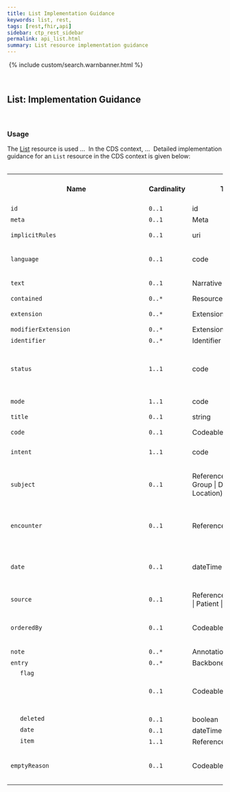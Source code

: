 ```yaml
---
title: List Implementation Guidance
keywords: list, rest,
tags: [rest,fhir,api]
sidebar: ctp_rest_sidebar
permalink: api_list.html
summary: List resource implementation guidance
---
```

​
{% include custom/search.warnbanner.html %}
<style>
td.sub{
    content: '';
    display: block;
    width: 285px;
    background-image: url(images/tbl_vjoin_end.png);
    background-repeat: no-repeat;
    background-position: 10px 10px;
    padding-left: 30px; 
}
</style>
​
## List: Implementation Guidance ##
​
### Usage ###
The [List](http://hl7.org/fhir/STU3/list.html) resource is used ...
​
In the CDS context, ...
​
Detailed implementation guidance for an `List` resource in the CDS context is given below:  
​
​
<table style="min-width:100%;width:100%">
<tr>
    <th style="width:10%;">Name</th>
    <th style="width:5%;">Cardinality</th>
    <th style="width:10%;">Type</th>
      <th style="width:38%;">FHIR Documentation</th>
   <th style="width:37%;">CDS Implementation Guidance</th>
</tr>
<tr>
  <td><code>id</code></td>
    <td><code>0..1</code></td>
    <td>id</td>
    <td>Logical id of this artifact</td>
	<td></td>
</tr>
<tr>
  <td><code>meta</code></td>
    <td><code>0..1</code></td>
    <td>Meta</td>
    <td>Metadata about the resource</td>
		<td></td>
</tr>
<tr>
  <td><code>implicitRules</code></td>
    <td><code>0..1</code></td>
    <td>uri</td>
    <td>A set of rules under which this content was created</td>
		<td></td>
</tr>
<tr>
  <td><code>language</code></td>
    <td><code>0..1</code></td>
    <td>code</td>
    <td>Language of the resource content. <br/>
    <a href="http://hl7.org/fhir/STU3/valueset-languages.html">Common Languages</a> (Extensible but limited to <a href="http://hl7.org/fhir/stu3/valueset-languages.html">All Languages</a>)</td>
<td></td>
</tr>
<tr>
  <td><code>text</code></td>
    <td><code>0..1</code></td>
    <td>Narrative</td>
    <td>Text summary of the resource, for human interpretation</td>
	<td></td>
</tr>
<tr>
  <td><code>contained</code></td>
    <td><code>0..*</code></td>
    <td>Resource</td>
    <td>Contained, inline Resources</td>
	<td></td>
</tr>
<tr>
  <td><code>extension</code></td>
    <td><code>0..*</code></td>
    <td>Extension</td>
    <td>Additional Content defined by implementations</td>
	<td></td>
</tr>
<tr>
  <td><code>modifierExtension</code></td>
    <td><code>0..*</code></td>
    <td>Extension</td>
    <td>Extensions that cannot be ignored</td>
	<td></td>
</tr>
<tr>
  <td><code>identifier</code></td>
    <td><code>0..*</code></td>
    <td>Identifier</td>
    <td>Business identifier</td>
<td></td>
</tr>
<tr>
  <td><code>status</code></td>
    <td><code>1..1</code></td>
    <td>code</td>
    <td>current | retired | entered-in-error<br>
<a href="https://www.hl7.org/fhir/STU3/valueset-list-status.html">ListStatus</a> (Required)</td>
<td>Status MUST carry the value 'current' after the journey is completed.</td>
</tr>
<tr>
  <td><code>mode</code></td>
    <td><code>1..1</code></td>
    <td>code</td>
    <td>working | snapshot | changes
<a href="https://www.hl7.org/fhir/STU3/valueset-list-mode.html">ListMode</a> (Required)</td>
<td></td>
</tr>
<tr>
  <td><code>title</code></td>
    <td><code>0..1</code></td>
    <td>string</td>
    <td>Descriptive name for the list</td>
<td></td>
</tr>
<tr>
  <td><code>code</code></td>
    <td><code>0..1</code></td>
    <td>CodeableConcept</td>
    <td>What the purpose of this list is<br>
<a href="https://www.hl7.org/fhir/STU3/valueset-list-example-codes.html">Example Use Codes for List</a> (Example)</td>
<td>This MUST NOT be populated.</td>
</tr>
<tr>
  <td><code>intent</code></td>
    <td><code>1..1</code></td>
    <td>code</td>
    <td>proposal | plan | order +<br>
<a href="http://hl7.org/fhir/STU3/valueset-request-intent.html">RequestIntent</a> (Required)</td>
<td></td>
</tr>
<tr>
  <td><code>subject</code></td>
    <td><code>0..1</code></td>
    <td>Reference(Patient | Group | Device | Location)</td>
    <td>If all resources have the same subject</td>
<td>This MUST be populated with the Patient of the current Encounter.</td>
</tr>
<tr>
  <td><code>encounter</code></td>
    <td><code>0..1</code></td>
    <td>Reference(Encounter)</td>
    <td>Context in which list was created</td>
<td>This MUST be populated with the current Encounter.</td>
</tr>
<tr>
  <td><code>date</code></td>
    <td><code>0..1</code></td>
    <td>dateTime</td>
    <td>When the list was prepared</td>
<td>This MUST be populated with the date/time of the moment the triage ended.</td>
</tr>
<tr>
  <td><code>source</code></td>
    <td><code>0..1</code></td>
    <td>Reference(Practitioner | Patient | Device)</td>
    <td>Who and/or what defined the list contents (aka Author</td>
<td></td>
</tr>
<tr>
  <td><code>orderedBy</code></td>
    <td><code>0..1</code></td>
    <td>CodeableConcept</td>
    <td>What order the list has<br>
[List Order Codes](https://www.hl7.org/fhir/STU3/valueset-list-order.html) (Preferred)</td>
<td></td>
</tr>
<tr>
  <td><code>note</code></td>
    <td><code>0..*</code></td>
    <td>Annotation</td>
    <td>Comments about the list</td>
<td></td>
</tr>
<tr>
  <td><code>entry</code></td>
    <td><code>0..*</code></td>
    <td>BackboneElement</td>
    <td>Entries in the list</td>
<td></td>
</tr>
<tr>
  <td class="sub"><code>flag</code></td>
    <td><code>0..1</code></td>
    <td>CodeableConcept</td>
    <td>Status/Workflow information about this item<br>
[Patient Medicine Change Types](https://www.hl7.org/fhir/STU3/valueset-list-item-flag.html) (Example)</td>
<td></td>
</tr>
<tr>
  <td class="sub"><code>deleted</code></td>
    <td><code>0..1</code></td>
    <td>boolean</td>
    <td>If this item is actually marked as deleted</td>
<td></td>
</tr>
<tr>
  <td class="sub"><code>date</code></td>
    <td><code>0..1</code></td>
    <td>dateTime</td>
    <td>When item was added to list</td>
<td></td>
</tr>
<tr>
  <td class="sub"><code>item</code></td>
    <td><code>1..1</code></td>
    <td>Reference(Any)</td>
    <td>Actual entry</td>
<td></td>
</tr>
<tr>
  <td><code>emptyReason</code></td>
    <td><code>0..1</code></td>
    <td>CodeableConcept</td>
    <td>Why list is empty<br>
[List Empty Reasons](https://www.hl7.org/fhir/STU3/valueset-list-empty-reason.html) (Preferred)</td>
<td></td>
</tr>
</table>
<!--stackedit_data:
eyJoaXN0b3J5IjpbMTI1MDYwNzU0NywtMzI0MTczNjkwLDExNz
g5MDE3NjRdfQ==
-->